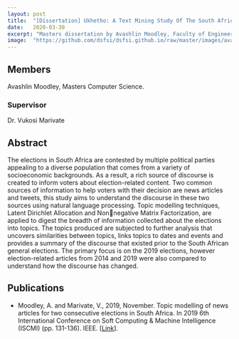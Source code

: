 ```yaml
---
layout: post
title:  "[Dissertation] Ukhetho: A Text Mining Study Of The South African General Elections"
date:   2020-03-30
excerpt: "Masters dissertation by Avashlin Moodley, Faculty of Engineering, Built Environment and Information Technology University of Pretoria, Pretoria"
image:  "https://github.com/dsfsi/dsfsi.github.io/raw/master/images/avashlinImg.png"
---
```

## Members
Avashlin Moodley, Masters Computer Science.
### Supervisor
Dr. Vukosi Marivate
## Abstract
The elections in South Africa are contested by multiple political parties appealing to a diverse population that comes from a variety of socioeconomic backgrounds. As a result, a rich source of discourse is created to inform voters about election-related content. Two common sources of information to help voters with their decision are news articles and tweets, this study aims to understand the discourse in these two sources using natural language processing. Topic modelling techniques, Latent Dirichlet Allocation and Nonnegative Matrix Factorization, are applied to digest the breadth of information collected about the elections into topics. The topics produced are subjected to further analysis that uncovers similarities between topics, links topics to dates and events and provides a summary of the discourse that existed prior to the South African general elections. The primary focus is on the 2019 elections, however election-related articles from 2014 and 2019 were also compared to understand how the discourse has changed.

## Publications

* Moodley, A. and Marivate, V., 2019, November. Topic modelling of news articles for two consecutive elections in South Africa. In 2019 6th International Conference on Soft Computing & Machine Intelligence (ISCMI) (pp. 131-136). IEEE. [[Link](https://ieeexplore.ieee.org/abstract/document/9004342?casa_token=yp-bWRNymz0AAAAA:War0Re-_aGxD0-uLS1ObLuoLQQo-hOUVErmOZhBitYXHolvIkBFfJVLi7IOUHYbuiDmXhuczkVw)].
